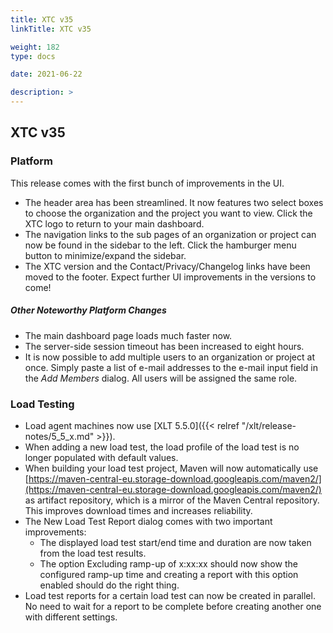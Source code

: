 ```yaml
---
title: XTC v35
linkTitle: XTC v35

weight: 182
type: docs

date: 2021-06-22

description: >
---
```


## XTC v35


### Platform
This release comes with the first bunch of improvements in the UI.
- The header area has been streamlined. It now features two select boxes to choose the organization and the project you want to view. Click the XTC logo to return to your main dashboard.
- The navigation links to the sub pages of an organization or project can now be found in the sidebar to the left. Click the hamburger menu button to minimize/expand the sidebar.
- The XTC version and the Contact/Privacy/Changelog links have been moved to the footer.
Expect further UI improvements in the versions to come!

##### Other Noteworthy Platform Changes
- The main dashboard page loads much faster now.
- The server-side session timeout has been increased to eight hours.
- It is now possible to add multiple users to an organization or project at once. Simply paste a list of e-mail addresses to the e-mail input field in the *Add Members* dialog. All users will be assigned the same role.
### Load Testing
- Load agent machines now use [XLT 5.5.0]({{< relref "/xlt/release-notes/5_5_x.md" >}}).
- When adding a new load test, the load profile of the load test is no longer populated with default values.
- When building your load test project, Maven will now automatically use [https://maven-central-eu.storage-download.googleapis.com/maven2/](https://maven-central-eu.storage-download.googleapis.com/maven2/) as artifact repository, which is a mirror of the Maven Central repository. This improves download times and increases reliability.
- The New Load Test Report dialog comes with two important improvements:
    - The displayed load test start/end time and duration are now taken from the load test results.
    - The option Excluding ramp-up of x:xx:xx should now show the configured ramp-up time and creating a report with this option enabled should do the right thing.
- Load test reports for a certain load test can now be created in parallel. No need to wait for a report to be complete before creating another one with different settings.
